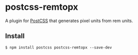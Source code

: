 # postcss-remtopx  

A plugin for [PostCSS](https://github.com/ai/postcss) that generates pixel units from rem units.

## Install

```shell
$ npm install postcss postcss-remtopx --save-dev
```


